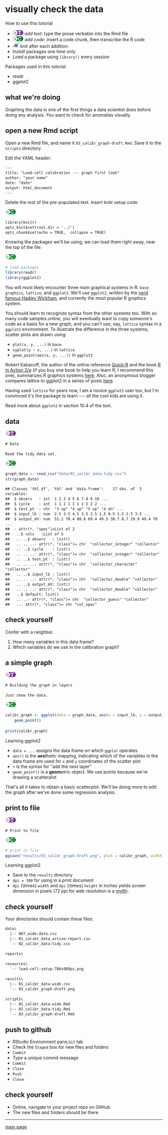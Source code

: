 
visually check the data
=======================

How to use this tutorial

-   ![](../resources/images/text-icon.png) *add text*: type the prose verbatim into the Rmd file
-   ![](../resources/images/code-icon.png) *add code*: insert a code chunk, then transcribe the R code
-   ![](../resources/images/knit-icon.png) *knit* after each addition.
-   *Install* packages one time only
-   *Load* a package using `library()` every session

Packages used in this tutorial

-   readr
-   ggplot2

what we're doing
----------------

Graphing the data is one of the first things a data scientist does before doing any analysis. You want to check for anomalies visually.

open a new Rmd script
---------------------

Open a new Rmd file, and name it `03_calibr_graph-draft.Rmd`. Save it to the `scripts` directory.

Edit the YAML header:

    ---
    title: "Load-cell calibration --- graph first look"
    author: "your name"
    date: "date"
    output: html_document
    ---

Delete the rest of the pre-populated text. Insert knitr setup code

![](../resources/images/code-icon.png)

    library(knitr)
    opts_knit$set(root.dir = '../')
    opts_chunk$set(echo = TRUE,  collapse = TRUE)

Knowing the packages we'll be using, we can load them right away, near the top of the file.

![](../resources/images/code-icon.png)

``` r
# load packages
library(readr)
library(ggplot2)
```

You will most likely encounter three main graphical systems in R: `base graphics`, `lattice`, and `ggplot2`. We'll use `ggplot2`, written by the [nerd famous Hadley Wickham](http://priceonomics.com/hadley-wickham-the-man-who-revolutionized-r/), and currently the most popular R graphics system.

You should learn to recognize syntax from the other systems too. With so many code samples online, you will eventually want to copy someone's code as a basis for a new graph, and you can't use, say, `lattice` syntax in a `ggplot2` environment. To illustrate the difference in the three systems, scatter plots are drawn using:

-   `plot(x, y, ...)` in `base`
-   `xyplot(y ~ x, ...)` in `lattice`
-   `geom_point(aes(x, y, ...))` in `ggplot2`

Robert Kabacoff, the author of the online reference [Quick-R](http://www.statmethods.net/) and the book [R in Action 2/e](https://www.manning.com/books/r-in-action-second-edition) (if you buy one book to help you learn R, I recommend this one), summarizes R graphics systems [here](http://www.slideshare.net/kabacoff/r-for-data-visualization-and-graphics-31577136?next_slideshow=1). Also, an anonymous blogger compares lattice to ggplot2 in a series of posts [here](https://learnr.wordpress.com/2009/08/26/ggplot2-version-of-figures-in-lattice-multivariate-data-visualization-with-r-final-part/).

Having used `lattice` for years now, I am a novice `ggplot2` user too, but I'm convinced it's the package to learn --- all the cool kids are using it.

Read more about `ggplot2` in section 10.4 of the text.

data
----

![](../resources/images/text-icon.png)

    # Data

    Read the tidy data set.

![](../resources/images/code-icon.png)

``` r
graph_data <- read_csv("data/02_calibr_data-tidy.csv")
str(graph_data)
```

    ## Classes 'tbl_df', 'tbl' and 'data.frame':    17 obs. of  5 variables:
    ##  $ observ   : int  1 2 3 4 5 6 7 8 9 10 ...
    ##  $ cycle    : int  1 1 1 1 1 1 1 2 2 2 ...
    ##  $ test_pt  : chr  "3 up" "4 up" "5 up" "4 dn" ...
    ##  $ input_lb : num  2.5 3.5 4.5 3.5 2.5 1.5 0.5 1.5 2.5 3.5 ...
    ##  $ output_mV: num  51.1 70.4 88.8 69.4 49.5 30.7 8.7 29.9 49.4 70 ...
    ##  - attr(*, "spec")=List of 2
    ##   ..$ cols   :List of 5
    ##   .. ..$ observ   : list()
    ##   .. .. ..- attr(*, "class")= chr  "collector_integer" "collector"
    ##   .. ..$ cycle    : list()
    ##   .. .. ..- attr(*, "class")= chr  "collector_integer" "collector"
    ##   .. ..$ test_pt  : list()
    ##   .. .. ..- attr(*, "class")= chr  "collector_character" "collector"
    ##   .. ..$ input_lb : list()
    ##   .. .. ..- attr(*, "class")= chr  "collector_double" "collector"
    ##   .. ..$ output_mV: list()
    ##   .. .. ..- attr(*, "class")= chr  "collector_double" "collector"
    ##   ..$ default: list()
    ##   .. ..- attr(*, "class")= chr  "collector_guess" "collector"
    ##   ..- attr(*, "class")= chr "col_spec"

check yourself
--------------

Confer with a neighbor.

1.  How many variables in this data frame?
2.  Which variables do we use in the calibration graph?

a simple graph
--------------

![](../resources/images/text-icon.png)

    # Building the graph in layers

    Just show the data. 

![](../resources/images/code-icon.png)

``` r
calibr_graph <- ggplot(data = graph_data, aes(x = input_lb, y = output_mV)) +
    geom_point()

print(calibr_graph)
```

Learning ggplot2

-   `data = ...` assigns the data frame on which `ggplot` operates
-   `aes()` is the **aes**thetic mapping, indicating which of the variables in the data frame are used for `x` and `y` coordinates of the scatter plot
-   `+` is the syntax for "add the next layer"
-   `geom_point()` is a **geom**etric object. We use points because we're drawing a scatterplot

That's all it takes to obtain a basic scatterplot. We'll be doing more to edit the graph after we've done some regression analysis.

print to file
-------------

![](../resources/images/text-icon.png)

    # Print to file  

![](../resources/images/code-icon.png)

``` r
# print to file
ggsave("results/03_calibr_graph-draft.png", plot = calibr_graph, width = 6, height = 4, units = "in", dpi = 300)
```

Learning ggplot2

-   Save to the `results` directory
-   `dpi = 300` for using in a print document
-   `dpi` \(\times\) `width` and `dpi` \(\times\) `height` in inches yields screen dimension in pixels (72 ppi for web resolution is a [myth](http://www.photoshopessentials.com/essentials/the-72-ppi-web-resolution-myth/)).

check yourself
--------------

Your directories should contain these files:

    data\
      |-- 007_wide-data.csv
      |-- 01_calibr_data_active-report.csv
      `-- 02_calibr_data-tidy.csv

    reports\

    resources\
      `-- load-cell-setup-786x989px.png 
      
    results\
      |-- 01_calibr_data-wide.csv 
      `-- 03_calibr_graph-draft.png 
      
    scripts\
      |-- 01_calibr_data-wide.Rmd 
      |-- 02_calibr_data-tidy.Rmd 
      `-- 03_calibr_graph-draft.Rmd 
      

push to github
--------------

-   RStudio Environment pane,`Git` tab
-   Check the `Staged` box for new files and folders
-   `Commit`
-   Type a unique commit message
-   `Commit`
-   `Close`
-   `Push`
-   `Close`

check yourself
--------------

-   Online, navigate to your project repo on GitHub.
-   The new files and folders should be there

------------------------------------------------------------------------

[main page](../README.md)
